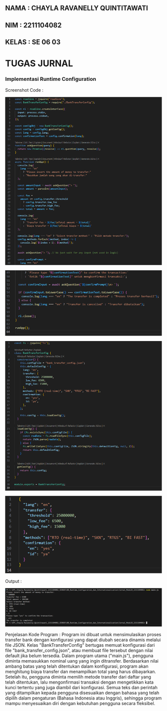 ## NAMA : CHAYLA RAVANELLY QUINTITAWATI 
## NIM : 2211104082
## KELAS : SE 06 03

# TUGAS JURNAL  

### Implementasi Runtime Configuration

Screenshot Code : 

![image alt ](<https://github.com/chaylaz/Foto-Praktikum-KPL/blob/main/Modul8/Jurnal/main%201.png>)

![image alt ](<https://github.com/chaylaz/Foto-Praktikum-KPL/blob/main/Modul8/Jurnal/main%202.png>)

![image alt ](<https://github.com/chaylaz/Foto-Praktikum-KPL/blob/main/Modul8/Jurnal/js.png>)

![image alt ](<https://github.com/chaylaz/Foto-Praktikum-KPL/blob/main/Modul8/Jurnal/json.png>)

Output : 

![image alt ](<https://github.com/chaylaz/Foto-Praktikum-KPL/blob/main/Modul8/Jurnal/output.png>) 

Penjelasan Kode Program : 
Program ini dibuat untuk mensimulasikan proses transfer bank dengan konfigurasi yang dapat diubah secara dinamis melalui file JSON. Kelas "BankTransferConfig" bertugas memuat konfigurasi dari file "bank_transfer_config.json", atau membuat file tersebut dengan nilai default jika belum tersedia. Dalam program utama ("main.js"), pengguna diminta memasukkan nominal uang yang ingin ditransfer. Berdasarkan nilai ambang batas yang telah ditentukan dalam konfigurasi, program akan menghitung biaya transfer dan menampilkan total yang harus dibayarkan. Setelah itu, pengguna diminta memilih metode transfer dari daftar yang telah ditentukan, lalu mengonfirmasi transaksi dengan mengetikkan kata kunci tertentu yang juga diambil dari konfigurasi. Semua teks dan perintah yang ditampilkan kepada pengguna disesuaikan dengan bahasa yang telah dipilih dalam pengaturan (Bahasa Indonesia atau Inggris), sehingga program mampu menyesuaikan diri dengan kebutuhan pengguna secara fleksibel.
